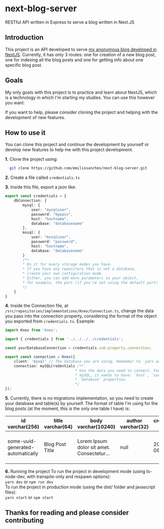 # next-blog-server
RESTful API written in Express to serve a blog written in Next.JS  
  

## Introduction
This project is an API developed to serve [my anonymous blog developed in NextJS](https://github.com/emiliosanches/next-blog). 
Currently, it has only 3 routes: one for creation of a new blog post, one for indexing all the blog posts and one for getting info about one specific blog post.  
  

## Goals
My only goals with this project is to practice and learn about NextJS, which is a technology in which I'm starting my studies.
You can use this however you want. 

If you want to help, please consider cloning the project and helping with the development of new features.

## How to use it
You can clone this project and continue the development by yourself or develop new features to help me with this project development.  

**1.** Clone the project using:
  ```bash
    git clone https://github.com/emiliosanches/next-blog-server.git
  ```

**2.** Create a file called `credentials.ts`

**3.** Inside this file, export a json like:
```ts
export const credentials = {
    dbConnection: {
        mysql: {
            user: "mysqluser",
            password: "mypass",
            host: "hostname",
            database: "databasename"
        },
        mssql: {
            user: "mssqluser",
            password: "password",
            host: "hostname",
            database: "databasename"
        }
        /** 
        * Do it for every storage modes you have.
        * If you have any repository that is not a database,
        * create your own configuration mode.
        * Either, you can add more parameters to your object,
        * for example, the port (if you're not using the default port)
        */
    }
}
```

**4.** Inside the Connection file, at `/src/repositories/implementations/Knex/Connection.ts`, change the data you pass into the connection property, considering the format of the object you exported from `credentials.ts`. Example:

```ts
import Knex from 'knex';

import { credentials } from '../../../../credentials';

const yourDatabaseConnection = credentials.sub.property.connection; 

export const connection = Knex({
    client: 'mysql' // The database you are using. Remember to `yarn add` or `npm install` its driver
    connection: mySQLCredentials /**
                                * Use the data you need to connect. For example, to connect with
                                * mySQL, it needs to have: `host`, `user`, `password` and
                                * `database` properties. 
                                */
});
```

**5.** Currently, there is no migrations implementation, so you need to create your database and table(s) by yourself.
The format of table I'm using for the blog posts (at the moment, this is the only one table I have) is:
<table>
<thead>
<tr>
<th>id varchar(256)</th>
<th>title varchar(64)</th>
<th>body varchar(10240)</th>
<th>author varchar(32)</th>
<th>created_at date</th>
<th>image_url varchar(256)</th>
<tr>
</thead>

<tbody>
<tr>
<td>some-uuid-generated-automatically</td>
<td>Blog Post Title</td>
<td>Lorem Ipsum dolor sit amet. Consectetur...</td>
<td>null</td>
<td>2020-08-31</td>
<td>http://some-image-url.com/path-to-image.jpeg</td>
<tr>
</tbody>
</table>

**6.** Running the project
To run the project in development mode (using ts-node-dev, with transpile-only and respawn options):  
  `yarn dev` or `npm run dev`  
To run the project in production mode (using the dist/ folder and javascript files):  
  `yarn start` or `npm start`
  
## Thanks for reading and please consider contributing
